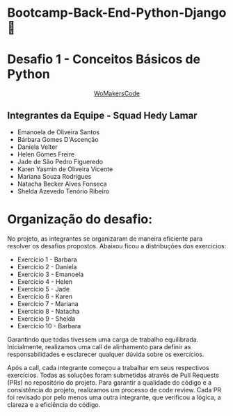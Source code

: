 # Bootcamp-Back-End-Python-Django 🐍
# Desafio 1 - Conceitos Básicos de Python
<p align="center">
  <a href="https://womakerscode.org/" target="_blank">WoMakersCode</a>
</p>

## Integrantes da Equipe - Squad Hedy Lamar

- Emanoela de Oliveira Santos
- Bárbara Gomes D'Ascenção
- Daniela Velter
- Helen Gomes Freire
- Jade de São Pedro Figueredo
- Karen Yasmin de Oliveira Vicente
- Mariana Souza Rodrigues
- Natacha Becker Alves Fonseca
- Shelda Azevedo Tenório Ribeiro


# Organização do desafio:
No projeto, as integrantes se organizaram de maneira eficiente para resolver os desafios propostos. 
Abaixou ficou a distribuções dos exercicios:
- Exercício 1 - Barbara
- Exercício 2 - Daniela
- Exercício 3 - Emanoela
- Exercício 4 - Helen
- Exercício 5 - Jade
- Exercício 6 - Karen
- Exercício 7 - Mariana
- Exercício 8 - Natacha
- Exercício 9 - Shelda
- Exercício 10 - Barbara

Garantindo que todas tivessem uma carga de trabalho equilibrada. Inicialmente, realizamos uma call de alinhamento para definir as responsabilidades e esclarecer qualquer dúvida sobre os exercícios.

Após a call, cada integrante começou a trabalhar em seus respectivos exercícios. Todas as soluções foram submetidas através de Pull Requests (PRs) no repositório do projeto. Para garantir a qualidade do código e a consistência do projeto, realizamos um processo de code review. Cada PR foi revisado por pelo menos uma outra integrante, que verificou a lógica, a clareza e a eficiência do código.
